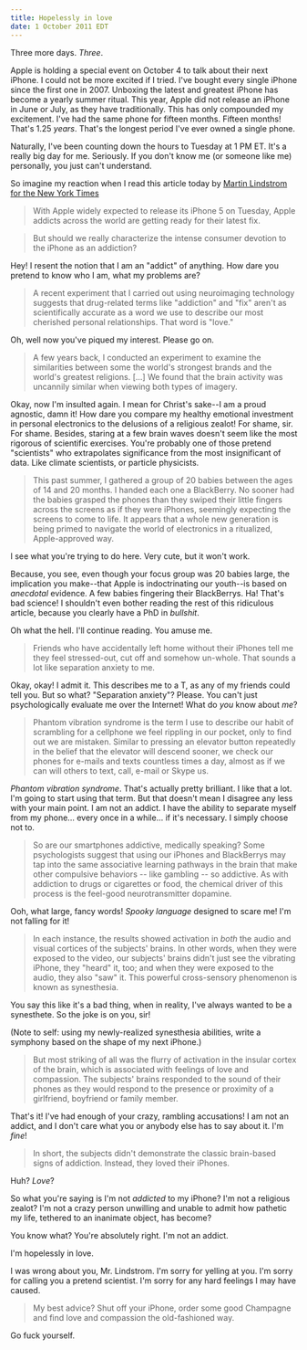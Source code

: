```yaml
---
title: Hopelessly in love
date: 1 October 2011 EDT
---
```


Three more days. *Three*.

Apple is holding a special event on October 4 to talk about their next iPhone. I could not be more excited if I tried. I've bought every single iPhone since the first one in 2007. Unboxing the latest and greatest iPhone has become a yearly summer ritual. This year, Apple did not release an iPhone in June or July, as they have traditionally. This has only compounded my excitement. I've had the same phone for fifteen months. Fifteen months! That's 1.25 *years*. That's the longest period I've ever owned a single phone.

Naturally, I've been counting down the hours to Tuesday at 1 PM ET. It's a really big day for me. Seriously. If you don't know me (or someone like me) personally, you just can't understand.


So imagine my reaction when I read this article today by [Martin Lindstrom for the New York Times][NYT]

[NYT]: http://www.nytimes.com/2011/10/01/opinion/you-love-your-iphone-literally.html?_r=1&pagewanted=all

> With Apple widely expected to release its iPhone 5 on Tuesday, Apple addicts across the world are getting ready for their latest fix.

> But should we really characterize the intense consumer devotion to the iPhone as an addiction?

Hey! I resent the notion that I am an "addict" of anything. How dare you pretend to know who I am, what my problems are?

> A recent experiment that I carried out using neuroimaging technology suggests that drug-related terms like "addiction" and "fix" aren't as scientifically accurate as a word we use to describe our most cherished personal relationships. That word is "love."

Oh, well now you've piqued my interest. Please go on.

> A few years back, I conducted an experiment to examine the similarities between some the world's strongest brands and the world's greatest religions. [...] We found that the brain activity was uncannily similar when viewing both types of imagery.

Okay, now I'm insulted again. I mean for Christ's sake--I am a proud agnostic, damn it! How dare you compare my healthy emotional investment in personal electronics to the delusions of a religious zealot! For shame, sir. For shame. Besides, staring at a few brain waves doesn't seem like the most rigorous of scientific exercises. You're probably one of those pretend "scientists" who extrapolates significance from the most insignificant of data. Like climate scientists, or particle physicists.

> This past summer, I gathered a group of 20 babies between the ages of 14 and 20 months. I handed each one a BlackBerry. No sooner had the babies grasped the phones than they swiped their little fingers across the screens as if they were iPhones, seemingly expecting the screens to come to life. It appears that a whole new generation is being primed to navigate the world of electronics in a ritualized, Apple-approved way.

I see what you're trying to do here. Very cute, but it won't work.

Because, you see, even though your focus group was 20 babies large, the implication you make--that Apple is indoctrinating our youth--is based on *anecdotal* evidence. A few babies fingering their BlackBerrys. Ha! That's bad science! I shouldn't even bother reading the rest of this ridiculous article, because you clearly have a PhD in *bullshit*.

Oh what the hell. I'll continue reading. You amuse me.

> Friends who have accidentally left home without their iPhones tell me they feel stressed-out, cut off and somehow un-whole. That sounds a lot like separation anxiety to me.

Okay, okay! I admit it. This describes me to a T, as any of my friends could tell you. But so what? "Separation anxiety"? Please. You can't just  psychologically evaluate me over the Internet! What do *you* know about *me*?

> Phantom vibration syndrome is the term I use to describe our habit of scrambling for a cellphone we feel rippling in our pocket, only to find out we are mistaken. Similar to pressing an elevator button repeatedly in the belief that the elevator will descend sooner, we check our phones for e-mails and texts countless times a day, almost as if we can will others to text, call, e-mail or Skype us.

*Phantom vibration syndrome*. That's actually pretty brilliant. I like that a lot. I'm going to start using that term. But that doesn't mean I disagree any less with your main point. I am not an addict. I have the ability to separate myself from my phone... every once in a while... if it's necessary. I simply choose not to.

> So are our smartphones addictive, medically speaking? Some psychologists suggest that using our iPhones and BlackBerrys may tap into the same associative learning pathways in the brain that make other compulsive behaviors -- like gambling -- so addictive. As with addiction to drugs or cigarettes or food, the chemical driver of this process is the feel-good neurotransmitter dopamine.

Ooh, what large, fancy words! *Spooky language* designed to scare me! I'm not falling for it!

> In each instance, the results showed activation in *both* the audio and visual cortices of the subjects' brains. In other words, when they were exposed to the video, our subjects' brains didn't just see the vibrating iPhone, they "heard" it, too; and when they were exposed to the audio, they also "saw" it. This powerful cross-sensory phenomenon is known as synesthesia.

You say this like it's a bad thing, when in reality, I've always wanted to be a synesthete. So the joke is on you, sir!

(Note to self: using my newly-realized synesthesia abilities, write a symphony based on the shape of my next iPhone.)

>  But most striking of all was the flurry of activation in the insular cortex of the brain, which is associated with feelings of love and compassion. The subjects' brains responded to the sound of their phones as they would respond to the presence or proximity of a girlfriend, boyfriend or family member.

That's it! I've had enough of your crazy, rambling accusations! I am not an addict, and I don't care what you or anybody else has to say about it. I'm *fine*!

> In short, the subjects didn't demonstrate the classic brain-based signs of addiction. Instead, they loved their iPhones.

Huh? *Love*?

So what you're saying is I'm not *addicted* to my iPhone? I'm not a religious zealot? I'm not a crazy person unwilling and unable to admit how pathetic my life, tethered to an inanimate object, has become?

You know what? You're absolutely right. I'm not an addict.

I'm hopelessly in love.

I was wrong about you, Mr. Lindstrom. I'm sorry for yelling at you. I'm sorry for calling you a pretend scientist. I'm sorry for any hard feelings I may have caused.

> My best advice? Shut off your iPhone, order some good Champagne and find love and compassion the old-fashioned way.

Go fuck yourself.